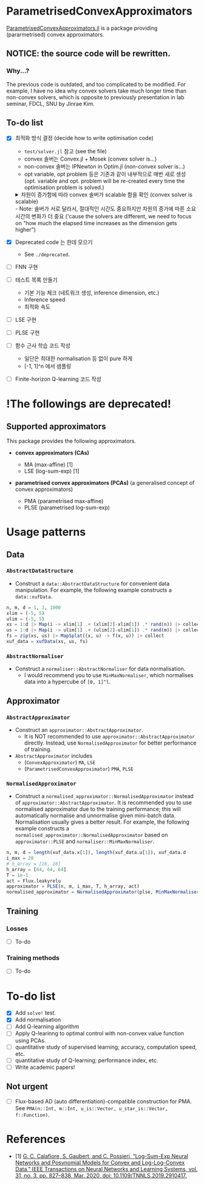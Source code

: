 # ParametrisedConvexApproximators

[ParametrisedConvexApproximators.jl](https://github.com/JinraeKim/ParametrisedConvexApproximators.jl) is a package providing (pararmetrised) convex approximators.

## NOTICE: the source code will be rewritten.
### Why...?
The previous code is outdated, and too complicated to be modified.
For example, I have no idea why convex solvers take much longer time than non-convex solvers,
which is opposite to previously presentation in lab seminar, FDCL, SNU by Jinrae Kim.

## To-do list
- [x] 최적화 방식 결정 (decide how to write optimisation code)
    - `test/solver.jl` 참고 (see the file)
    - convex 솔버는 Convex.jl + Mosek (convex solver is...)
    - non-convex 솔버는 IPNewton in Optim.jl (non-convex solver is...)
    - opt variable, opt problem 등은 기존과 같이 내부적으로 매번 새로 생성 (opt. variable and opt. problem will be re-created every time the optimisation problem is solved.)
    <details>
    <summary>차원이 증가함에 따라 convex 솔버가 scalable 함을 확인 (convex solver is scalable)</summary>

    ```julia
    (n, m) = (N, N) = (1, 1)
    convex solver
      690.750 μs (4145 allocations: 253.30 KiB)
    non-convex solver (ipnewton)
      200.917 μs (3817 allocations: 245.88 KiB)
    (n, m) = (N, N) = (10, 10)
    convex solver
      1.202 ms (8788 allocations: 588.77 KiB)
    non-convex solver (ipnewton)
      956.000 μs (14722 allocations: 2.12 MiB)
    (n, m) = (N, N) = (100, 100)
    convex solver
      5.885 ms (54237 allocations: 3.92 MiB)
    non-convex solver (ipnewton)
      198.712 ms (983575 allocations: 856.71 MiB)
    ```

    </details>
    - Note: 솔버가 서로 달라서, 절대적인 시간도 중요하지만 차원의 증가에 따른 소요 시간의 변화가 더 중요
    ('cause the solvers are different, we need to focus on "how much the elapsed time increases as the dimension gets higher")
- [x] Deprecated code 는 한데 모으기
    - See `./deprecated`.
- [ ] FNN 구현
- [ ] 테스트 목록 만들기
    - 기본 기능 체크 (네트워크 생성, inference dimension, etc.)
    - Inference speed
    - 최적화 속도
- [ ] LSE 구현
- [ ] PLSE 구현
- [ ] 함수 근사 학습 코드 작성
    - 일단은 최대한 normalisation 등 없이 pure 하게
    - [-1, 1]^n 에서 샘플링
- [ ] Finite-horizon Q-learning 코드 작성




# !The followings are deprecated!
## Supported approximators
This package provides the following approximators. 
- **convex approximators (CAs)**
    - MA (max-affine) [1]
    - LSE (log-sum-exp) [1]

- **parametrised convex approximators (PCAs)** (a generalised concept of convex approximators)
    - PMA (parametrised max-affine)
    - PLSE (parametrised log-sum-exp)

# Usage patterns
## Data
### `AbstractDataStructure`
- Construct a `data::AbstractDataStructure` for convenient data manipulation. For example, the following example constructs a `data::xufData`.
```julia
n, m, d = 1, 1, 1000
xlim = (-5, 5)
ulim = (-5, 5)
xs = 1:d |> Map(i -> xlim[1] .+ (xlim[2]-xlim[1]) .* rand(n)) |> collect
us = 1:d |> Map(i -> ulim[1] .+ (ulim[2]-ulim[1]) .* rand(m)) |> collect
fs = zip(xs, us) |> MapSplat((x, u) -> f(x, u)) |> collect
xuf_data = xufData(xs, us, fs)
```
### `AbstractNormaliser`
- Construct a `normaliser::AbstractNormaliser` for data normalisation.
    - I would recommend you to use `MinMaxNormaliser`, which normalises data into a hypercube of `[0, 1]^l`.


## Approximator
### `AbstractApproximator`
- Construct an `approximator::AbstractApproximator`.
    - It is NOT recommended to use `approximator::AbstractApproximator` directly. Instead, use `NormalisedApproximator` for better performance of training.
- `AbstractApproximator` includes
    - (`ConvexApproximator`) `MA`, `LSE`
    - (`ParametrisedConvexApproximator`) `PMA`, `PLSE`

### `NormalisedApproximator`
- Construct a `normalised_approximator::NormalisedApproximator` instead of `approximator::AbstractApproximator`.
It is recommended you to use normalised approximator due to the training performance; this will automatically normalise and unnormalise given mini-batch data. Normalisation usually gives a better result.
For example, the following example constructs a `normalised_approximator::NormalisedApproximator` based on `approximator::PLSE` and `normaliser::MinMaxNormaliser`.
```julia
n, m, d = length(xuf_data.x[1]), length(xuf_data.u[1]), xuf_data.d
i_max = 20
# h_array = [16, 16]
h_array = [64, 64, 64]
T = 1e-1
act = Flux.leakyrelu
approximator = PLSE(n, m, i_max, T, h_array, act)
normalised_approximator = NormalisedApproximator(plse, MinMaxNormaliser(xuf_data)),  # Note: MinMaxNormaliser is better than StandardNormalDistributionNormaliser
```

## Training
### Losses
- [ ] To-do

### Training methods
- [ ] To-do



# To-do list
- [x] Add `solve!` test.
- [x] Add normalisation
- [ ] Add Q-learning algorithm
- [ ] Apply Q-learinng to optimal control with non-convex value function using PCAs.
- [ ] quantitative study of supervised learning; accuracy, computation speed, etc.
- [ ] quantitative study of Q-learning; performance index, etc.
- [ ] Write academic papers!

## Not urgent
- [ ] Flux-based AD (auto differentiation)-compatible construction for PMA. See 
`PMA(n::Int, m::Int, u_is::Vector, u_star_is::Vector, f::Function)`.


# References
- [1] [G. C. Calafiore, S. Gaubert, and C. Possieri, “Log-Sum-Exp Neural Networks and Posynomial Models for Convex and Log-Log-Convex Data,” IEEE Transactions on Neural Networks and Learning Systems, vol. 31, no. 3, pp. 827–838, Mar. 2020, doi: 10.1109/TNNLS.2019.2910417.](https://ieeexplore.ieee.org/abstract/document/8715799?casa_token=ptHxee1NJ30AAAAA:etAIY0UkR0yg6YK7mgtEzCzHavM0d6Cos1VNzpn0cw5hbiEnFnAxNDm1rflWjDAOa-iO6xU5Lg)
